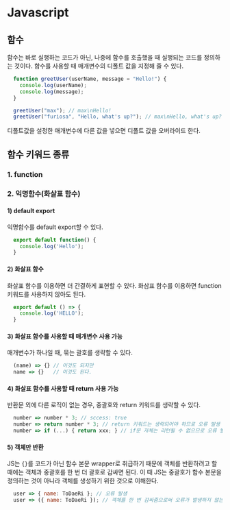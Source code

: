 # Javascript

## 함수

함수는 바로 실행하는 코드가 아닌, 나중에 함수를 호출했을 때 실행되는 코드를 정의하는 것이다.
함수를 사용할 때 매개변수의 디폴트 값을 지정해 줄 수 있다.

``` javascript
  function greetUser(userName, message = "Hello!") {
    console.log(userName);
    console.log(message);
  }

  greetUser("max"); // max\nHello!
  greetUser("furiosa", "Hello, what's up?"); // max\nHello, what's up?
```

디폴트값을 설정한 매개변수에 다른 값을 넣으면 디폴트 값을 오버라이드 한다.

## 함수 키워드 종류

### 1. function

### 2. 익명함수(화살표 함수)

#### 1) default export

익명함수를 default export할 수 있다.

```javascript
  export default function() {
    console.log('Hello');
  }
```

#### 2) 화살표 함수

화살표 함수를 이용하면 더 간결하게 표현할 수 있다.
화삼표 함수를 이용하면 function 키워드를 사용하지 않아도 된다.

``` javascript
  export default () => {
    console.log('HELLO');
  }
```

#### 3) 화살표 함수를 사용할 때 매개변수 사용 가능

매개변수가 하나일 때, 묶는 괄호를 생략할 수 있다.

``` javascript
  (name) => {} // 이것도 되지만
  name => {}   // 이것도 된다.
```

#### 4) 화살표 함수를 사용할 때 return 사용 가능

반환문 외에 다른 로직이 없는 경우, 중괄호와 return 키워드를 생략할 수 있다.

``` javascript
  number => number * 3; // sccess: true
  number => return number * 3; // return 키워드는 생략되어야 하므로 오류 발생
  number => if (...) { return xxx; } // if문 자체는 리턴될 수 없으므로 오류 발생
```

#### 5) 객체만 반환

JS는 `{}`를 코드가 아닌 함수 본문 wrapper로 취급하기 때문에 객체를 반환하려고 할 때에는 객체과 중괄호를 한 번 더 괄호로 감싸면 된다.
이 때 JS는 중괄호가 함수 본문을 정의하는 것이 아니라 객체를 생성하기 위한 것으로 이해한다.

``` javascript
  user => { name: ToDaeRi }; // 오류 발생
  user => ({ name: ToDaeRi }); // 객체를 한 번 감싸줌으로써 오류가 발생하지 않는다.
```
